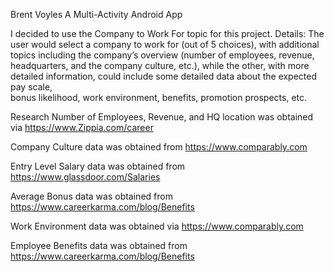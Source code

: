 Brent Voyles
A Multi-Activity Android App

I decided to use the Company to Work For topic for this project.
Details:
The user would select a company to work for (out of 5 choices),
with additional topics including the company’s overview (number of employees, revenue,
headquarters, and the company culture, etc.), while the other, with more detailed
information, could include some detailed data about the expected pay scale,  
bonus likelihood, work environment, benefits, promotion prospects, etc.

Research
Number of Employees, Revenue, and HQ location was obtained via https://www.Zippia.com/career

Company Culture data was obtained from https://www.comparably.com

Entry Level Salary data was obtained from https://www.glassdoor.com/Salaries

Average Bonus data was obtained from https://www.careerkarma.com/blog/Benefits

Work Environment data was obtained via https://www.comparably.com

Employee Benefits data was obtained from https://www.careerkarma.com/blog/Benefits




